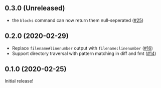 ## 0.3.0 (Unreleased)

- the `blocks` command can now return them null-seperated ([#25](https://github.com/katbyte/terrafmt/issues/25))

## 0.2.0 (2020-02-29)

- Replace `filename#linenumber` output with `filename:linenumber` ([#16](https://github.com/katbyte/terrafmt/issues/16))
- Support directory traversal with pattern matching in diff and fmt ([#14](https://github.com/katbyte/terrafmt/issues/14))

## 0.1.0 (2020-02-25)

Initial release!
